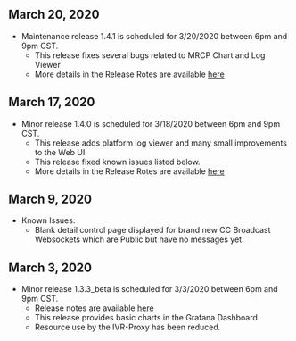 ## March 20, 2020
* Maintenance release 1.4.1 is scheduled for 3/20/2020 between 6pm and 9pm CST.
  * This release fixes several bugs related to MRCP Chart and Log Viewer
  * More details in the Release Rotes are available [here](https://raw.githubusercontent.com/voicegain/platform/master/RELEASE.md)

## March 17, 2020
* Minor release 1.4.0 is scheduled for 3/18/2020 between 6pm and 9pm CST.
  * This release adds platform log viewer and many small improvements to the Web UI
  * This release fixed known issues listed below.
  * More details in the Release Rotes are available [here](https://raw.githubusercontent.com/voicegain/platform/master/RELEASE.md)

## March 9, 2020
* Known Issues:
  * Blank detail control page displayed for brand new CC Broadcast Websockets which are Public but have no messages yet.

## March 3, 2020
* Minor release 1.3.3_beta is scheduled for 3/3/2020 between 6pm and 9pm CST.
  * Release notes are available [here](https://raw.githubusercontent.com/voicegain/platform/master/RELEASE.md)
  * This release provides basic charts in the Grafana Dashboard.
  * Resource use by the IVR-Proxy has been reduced.
